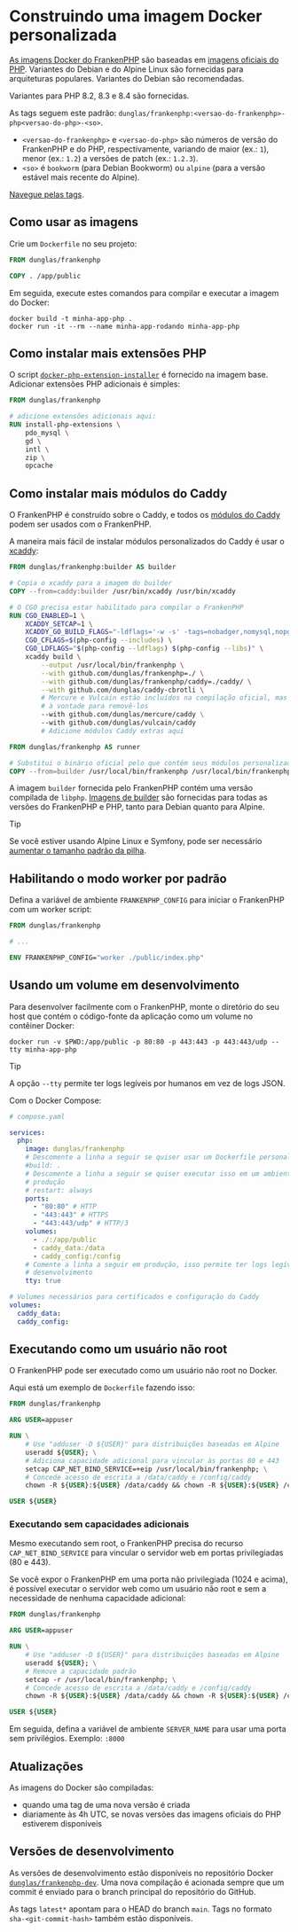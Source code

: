 # Construindo uma imagem Docker personalizada

[As imagens Docker do FrankenPHP](https://hub.docker.com/r/dunglas/frankenphp)
são baseadas em [imagens oficiais do PHP](https://hub.docker.com/_/php/).
Variantes do Debian e do Alpine Linux são fornecidas para arquiteturas
populares.
Variantes do Debian são recomendadas.

Variantes para PHP 8.2, 8.3 e 8.4 são fornecidas.

As tags seguem este padrão:
`dunglas/frankenphp:<versao-do-frankenphp>-php<versao-do-php>-<so>`.

- `<versao-do-frankenphp>` e `<versao-do-php>` são números de versão do
  FrankenPHP e do PHP, respectivamente, variando de maior (ex.: `1`), menor
  (ex.: `1.2`) a versões de patch (ex.: `1.2.3`).
- `<so>` é `bookworm` (para Debian Bookworm) ou `alpine` (para a versão estável
  mais recente do Alpine).

[Navegue pelas tags](https://hub.docker.com/r/dunglas/frankenphp/tags).

## Como usar as imagens

Crie um `Dockerfile` no seu projeto:

```dockerfile
FROM dunglas/frankenphp

COPY . /app/public
```

Em seguida, execute estes comandos para compilar e executar a imagem do Docker:

```console
docker build -t minha-app-php .
docker run -it --rm --name minha-app-rodando minha-app-php
```

## Como instalar mais extensões PHP

O script
[`docker-php-extension-installer`](https://github.com/mlocati/docker-php-extension-installer)
é fornecido na imagem base.
Adicionar extensões PHP adicionais é simples:

```dockerfile
FROM dunglas/frankenphp

# adicione extensões adicionais aqui:
RUN install-php-extensions \
	pdo_mysql \
	gd \
	intl \
	zip \
	opcache
```

## Como instalar mais módulos do Caddy

O FrankenPHP é construído sobre o Caddy, e todos os
[módulos do Caddy](https://caddyserver.com/docs/modules/) podem ser usados com o
FrankenPHP.

A maneira mais fácil de instalar módulos personalizados do Caddy é usar o
[xcaddy](https://github.com/caddyserver/xcaddy):

```dockerfile
FROM dunglas/frankenphp:builder AS builder

# Copia o xcaddy para a imagem do builder
COPY --from=caddy:builder /usr/bin/xcaddy /usr/bin/xcaddy

# O CGO precisa estar habilitado para compilar o FrankenPHP
RUN CGO_ENABLED=1 \
    XCADDY_SETCAP=1 \
    XCADDY_GO_BUILD_FLAGS="-ldflags='-w -s' -tags=nobadger,nomysql,nopgx" \
    CGO_CFLAGS=$(php-config --includes) \
    CGO_LDFLAGS="$(php-config --ldflags) $(php-config --libs)" \
    xcaddy build \
        --output /usr/local/bin/frankenphp \
        --with github.com/dunglas/frankenphp=./ \
        --with github.com/dunglas/frankenphp/caddy=./caddy/ \
        --with github.com/dunglas/caddy-cbrotli \
        # Mercure e Vulcain estão incluídos na compilação oficial, mas sinta-se
        # à vontade para removê-los
        --with github.com/dunglas/mercure/caddy \
        --with github.com/dunglas/vulcain/caddy
        # Adicione módulos Caddy extras aqui

FROM dunglas/frankenphp AS runner

# Substitui o binário oficial pelo que contém seus módulos personalizados
COPY --from=builder /usr/local/bin/frankenphp /usr/local/bin/frankenphp
```

A imagem `builder` fornecida pelo FrankenPHP contém uma versão compilada de
`libphp`.
[Imagens de builder](https://hub.docker.com/r/dunglas/frankenphp/tags?name=builder)
são fornecidas para todas as versões do FrankenPHP e PHP, tanto para Debian
quanto para Alpine.

> [!TIP]
>
> Se você estiver usando Alpine Linux e Symfony, pode ser necessário
> [aumentar o tamanho padrão da pilha](compile.md#using-xcaddy).

## Habilitando o modo worker por padrão

Defina a variável de ambiente `FRANKENPHP_CONFIG` para iniciar o FrankenPHP com
um worker script:

```dockerfile
FROM dunglas/frankenphp

# ...

ENV FRANKENPHP_CONFIG="worker ./public/index.php"
```

## Usando um volume em desenvolvimento

Para desenvolver facilmente com o FrankenPHP, monte o diretório do seu host que
contém o código-fonte da aplicação como um volume no contêiner Docker:

```console
docker run -v $PWD:/app/public -p 80:80 -p 443:443 -p 443:443/udp --tty minha-app-php
```

> [!TIP]
>
> A opção `--tty` permite ter logs legíveis por humanos em vez de logs JSON.

Com o Docker Compose:

```yaml
# compose.yaml

services:
  php:
    image: dunglas/frankenphp
    # Descomente a linha a seguir se quiser usar um Dockerfile personalizado
    #build: .
    # Descomente a linha a seguir se quiser executar isso em um ambiente de
    # produção
    # restart: always
    ports:
      - "80:80" # HTTP
      - "443:443" # HTTPS
      - "443:443/udp" # HTTP/3
    volumes:
      - ./:/app/public
      - caddy_data:/data
      - caddy_config:/config
    # Comente a linha a seguir em produção, isso permite ter logs legíveis em
    # desenvolvimento
    tty: true

# Volumes necessários para certificados e configuração do Caddy
volumes:
  caddy_data:
  caddy_config:
```

## Executando como um usuário não root

O FrankenPHP pode ser executado como um usuário não root no Docker.

Aqui está um exemplo de `Dockerfile` fazendo isso:

```dockerfile
FROM dunglas/frankenphp

ARG USER=appuser

RUN \
	# Use "adduser -D ${USER}" para distribuições baseadas em Alpine
	useradd ${USER}; \
	# Adiciona capacidade adicional para vincular às portas 80 e 443
	setcap CAP_NET_BIND_SERVICE=+eip /usr/local/bin/frankenphp; \
	# Concede acesso de escrita a /data/caddy e /config/caddy
	chown -R ${USER}:${USER} /data/caddy && chown -R ${USER}:${USER} /config/caddy

USER ${USER}
```

### Executando sem capacidades adicionais

Mesmo executando sem root, o FrankenPHP precisa do recurso
`CAP_NET_BIND_SERVICE` para vincular o servidor web em portas privilegiadas (80
e 443).

Se você expor o FrankenPHP em uma porta não privilegiada (1024 e acima), é
possível executar o servidor web como um usuário não root e sem a necessidade de
nenhuma capacidade adicional:

```dockerfile
FROM dunglas/frankenphp

ARG USER=appuser

RUN \
	# Use "adduser -D ${USER}" para distribuições baseadas em Alpine
	useradd ${USER}; \
	# Remove a capacidade padrão
	setcap -r /usr/local/bin/frankenphp; \
	# Concede acesso de escrita a /data/caddy e /config/caddy
	chown -R ${USER}:${USER} /data/caddy && chown -R ${USER}:${USER} /config/caddy

USER ${USER}
```

Em seguida, defina a variável de ambiente `SERVER_NAME` para usar uma porta sem
privilégios.
Exemplo: `:8000`

## Atualizações

As imagens do Docker são compiladas:

- quando uma tag de uma nova versão é criada
- diariamente às 4h UTC, se novas versões das imagens oficiais do PHP estiverem
  disponíveis

## Versões de desenvolvimento

As versões de desenvolvimento estão disponíveis no repositório Docker
[`dunglas/frankenphp-dev`](https://hub.docker.com/repository/docker/dunglas/frankenphp-dev).
Uma nova compilação é acionada sempre que um commit é enviado para o branch
principal do repositório do GitHub.

As tags `latest*` apontam para o HEAD do branch `main`.
Tags no formato `sha-<git-commit-hash>` também estão disponíveis.
